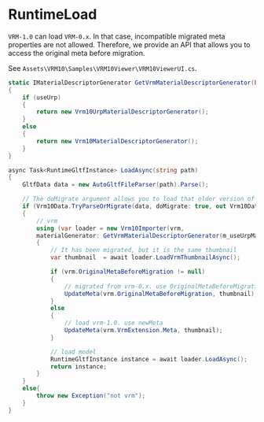 # RuntimeLoad

`VRM-1.0` can load `VRM-0.x`.
In that case, incompatible migrated meta properties are not allowed.
Therefore, we provide an API that allows you to access the original meta before migration.

See `Assets\VRM10\Samples\VRM10Viewer\VRM10ViewerUI.cs`.

```cs
static IMaterialDescriptorGenerator GetVrmMaterialDescriptorGenerator(bool useUrp)
{
    if (useUrp)
    {
        return new Vrm10UrpMaterialDescriptorGenerator();
    }
    else
    {
        return new Vrm10MaterialDescriptorGenerator();
    }
}

async Task<RuntimeGltfInstance> LoadAsync(string path)
{
    GltfData data = new AutoGltfFileParser(path).Parse();

    // The doMigrate argument allows you to load that older version of the vrm.
    if (Vrm10Data.TryParseOrMigrate(data, doMigrate: true, out Vrm10Data vrm))
    {
        // vrm
        using (var loader = new Vrm10Importer(vrm, 
        materialGenerator: GetVrmMaterialDescriptorGenerator(m_useUrpMaterial.isOn)))
        {
            // It has been migrated, but it is the same thumbnail
            var thumbnail  = await loader.LoadVrmThumbnailAsync();

            if (vrm.OriginalMetaBeforeMigration != null)
            {
                // migrated from vrm-0.x. use OriginalMetaBeforeMigration
                UpdateMeta(vrm.OriginalMetaBeforeMigration, thumbnail);
            }
            else
            {
                // load vrm-1.0. use newMeta
                UpdateMeta(vrm.VrmExtension.Meta, thumbnail);
            }

            // load model
            RuntimeGltfInstance instance = await loader.LoadAsync();
            return instance;
        }
    }
    else{
        throw new Exception("not vrm");
    }
}
```
